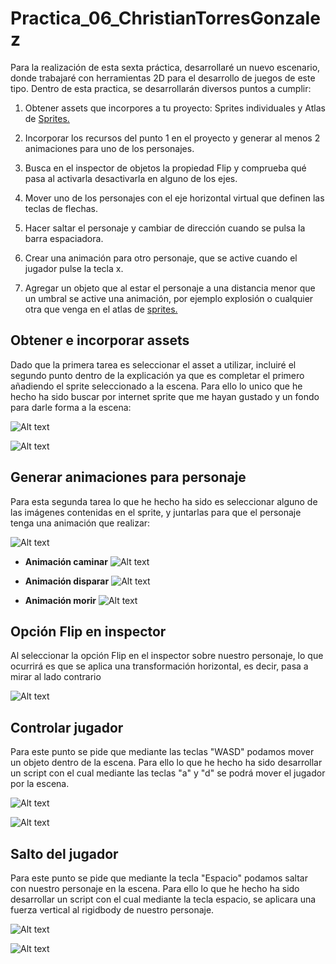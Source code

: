 # Practica_06_ChristianTorresGonzalez
Para la realización de esta sexta práctica, desarrollaré un nuevo escenario,  donde trabajaré con herramientas 2D para el desarrollo de juegos de este tipo. Dentro de esta practica, se desarrollarán diversos puntos a cumplir:
1.  Obtener assets que incorpores a tu proyecto: Sprites individuales y Atlas de  [Sprites.](https://campusdoctoradoyposgrado2122.ull.es/mod/resource/view.php?id=21711 "Sprites.")
2.  Incorporar los recursos del punto 1 en el proyecto y generar al menos 2 animaciones para uno de los personajes.
3.  Busca en el inspector de objetos la propiedad Flip y comprueba qué pasa al activarla desactivarla en alguno de los ejes.
4.  Mover uno de los personajes con el eje horizontal virtual que definen las teclas de flechas.
5.  Hacer saltar el personaje y cambiar de dirección cuando se pulsa la barra espaciadora.  
    
6.  Crear una animación para otro personaje, que se active cuando el jugador pulse la tecla x.
7.  Agregar un objeto que al estar el personaje a una distancia menor que un umbral se active una animación, por ejemplo explosión o cualquier otra que venga en el atlas de  [sprites.](https://campusdoctoradoyposgrado2122.ull.es/mod/resource/view.php?id=21711 "Sprites.")   

## Obtener e incorporar assets
Dado que la primera tarea es seleccionar el asset a utilizar, incluiré el segundo punto dentro de la explicación ya que es completar el primero añadiendo el sprite seleccionado a la escena. Para ello lo unico que he hecho ha sido buscar por internet sprite que me hayan gustado y un fondo para darle forma a la escena:

 ![Alt text](/img/sprite.png)
 
 ![Alt text](/img/fondo.png)

## Generar animaciones para personaje
Para esta segunda tarea lo que he hecho ha sido es seleccionar alguno de las imágenes contenidas en el sprite, y juntarlas para que el personaje tenga una animación que realizar:
 
 ![Alt text](/img/animaciones.png)
 
- **Animación caminar**
 ![Alt text](/img/caminar.gif)
 
 - **Animación disparar**
 ![Alt text](/img/disparar.gif)
 
 - **Animación morir**
 ![Alt text](/img/morir.gif)


## Opción Flip en inspector
Al seleccionar la opción Flip en el inspector sobre nuestro personaje, lo que ocurrirá es que se aplica una transformación horizontal, es decir, pasa a mirar al lado contrario

![Alt text](/img/flip.gif)

## Controlar jugador
Para este punto se pide que mediante las teclas "WASD" podamos mover un objeto dentro de la escena. Para ello lo que he hecho ha sido desarrollar un script con el cual mediante las teclas "a" y "d" se podrá mover el jugador por la escena.

![Alt text](/img/movimiento.png)

![Alt text](/img/movimiento.gif)

## Salto del jugador
Para este punto se pide que mediante la tecla "Espacio" podamos saltar con nuestro personaje en la escena. Para ello lo que he hecho ha sido desarrollar un script con el cual mediante la tecla espacio, se aplicara una fuerza vertical al rigidbody de nuestro personaje.

![Alt text](/img/salto.png)

![Alt text](/img/salto.gif)
